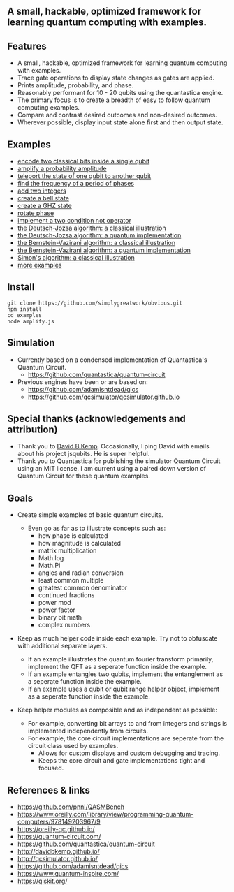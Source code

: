 
## A small, hackable, optimized framework for learning quantum computing with examples.

## Features

- A small, hackable, optimized framework for learning quantum computing with examples.
- Trace gate operations to display state changes as gates are applied.
- Prints amplitude, probability, and phase.
- Reasonably performant for 10 - 20 qubits using the quantastica engine.
- The primary focus is to create a breadth of easy to follow quantum computing examples.
- Compare and contrast desired outcomes and non-desired outcomes.
- Wherever possible, display input state alone first and then output state.

## Examples

- [encode two classical bits inside a single qubit](/examples/superdense.js)
- [amplify a probability amplitude](/examples/amplify.js)
- [teleport the state of one qubit to another qubit](/examples/teleportation.js)
- [find the frequency of a period of phases](/examples/frequency.js)
- [add two integers](/examples/adder.js)
- [create a bell state](/examples/bell-state.js)
- [create a GHZ state](/examples/ghz-state.js)
- [rotate phase](/examples/phase-rotation.js)
- [implement a two condition not operator](/examples/not-conditionally-toffoli-constructed.js)
- [the Deutsch-Jozsa algorithm: a classical illustration](/examples/algorithm-constant-or-balanced-classical.js)
- [the Deutsch-Jozsa algorithm: a quantum implementation](/examples/algorithm-constant-or-balanced-quantum.js)
- [the Bernstein-Vazirani algorithm: a classical illustration](/examples/algorithm-bitstring-query-classical.js)
- [the Bernstein-Vazirani algorithm: a quantum implementation](/examples/algorithm-bitstring-query-quantum.js)
- [Simon's algorithm: a classical illustration](/examples/algorithm-exclusive-or-pairs-classical.js)
- [more examples](/examples/)

## Install

```
git clone https://github.com/simplygreatwork/obvious.git
npm install
cd examples
node amplify.js
```

## Simulation

- Currently based on a condensed implementation of Quantastica's Quantum Circuit.
	- https://github.com/quantastica/quantum-circuit
- Previous engines have been or are based on:
	- https://github.com/adamisntdead/qics
	- https://github.com/qcsimulator/qcsimulator.github.io

## Special thanks (acknowledgements and attribution)

- Thank you to [David B Kemp](http://davidbkemp.github.io/). Occasionally, I ping David with emails about his project jsqubits. He is super helpful.
- Thank you to Quantastica for publishing the simulator Quantum Circuit using an MIT license. I am current using a paired down version of Quantum Circuit for these quantum examples.

## Goals

- Create simple examples of basic quantum circuits.
	- Even go as far as to illustrate concepts such as:
		- 	how phase is calculated
		- 	how magnitude is calculated
		- 	matrix multiplication
		- 	Math.log
		- 	Math.Pi
		- 	angles and radian conversion
		- 	least common multiple
		- 	greatest common denominator
		- 	continued fractions
		- 	power mod
		- 	power factor
		- 	binary bit math
		- 	complex numbers
	
- Keep as much helper code inside each example. Try not to obfuscate with additional separate layers.
	- If an example illustrates the quantum fourier transform primarily, implement the QFT as a seperate function inside the example.
	- If an example entangles two qubits, implement the entanglement as a seperate function inside the example.
	- If an example uses a qubit or qubit range helper object, implement as a seperate function inside the example.
	
- Keep helper modules as composible and as independent as possible:
	- For example, converting bit arrays to and from integers and strings is implemented independently from circuits.
	- For example, the core circuit implementations are seperate from the circuit class used by examples.
		- Allows for custom displays and custom debugging and tracing.
		- Keeps the core circuit and gate implementations tight and focused.

## References & links

- https://github.com/pnnl/QASMBench
- https://www.oreilly.com/library/view/programming-quantum-computers/978149203967/9
- https://oreilly-qc.github.io/
- https://quantum-circuit.com/
- https://github.com/quantastica/quantum-circuit
- http://davidbkemp.github.io/
- http://qcsimulator.github.io/
- https://github.com/adamisntdead/qics
- https://www.quantum-inspire.com/
- https://qiskit.org/
